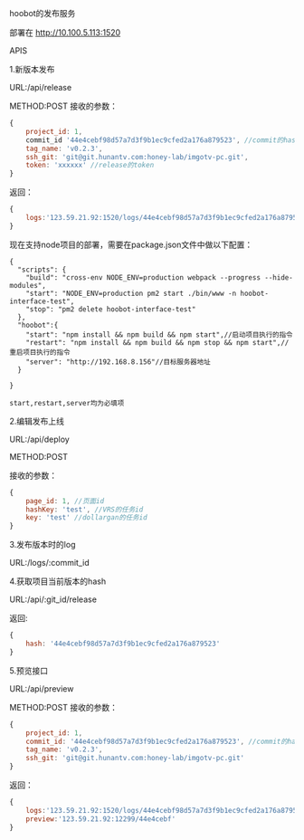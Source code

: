 hoobot的发布服务

部署在 http://10.100.5.113:1520

APIS

1.新版本发布

URL:/api/release

METHOD:POST
接收的参数：
```javascript
{
	project_id: 1, 
	commit_id '44e4cebf98d57a7d3f9b1ec9cfed2a176a879523', //commit的hash
	tag_name: 'v0.2.3', 
	ssh_git: 'git@git.hunantv.com:honey-lab/imgotv-pc.git', 
	token: 'xxxxxx' //release的token
}

```

返回：
```javascript
{
	logs:'123.59.21.92:1520/logs/44e4cebf98d57a7d3f9b1ec9cfed2a176a879523'  
}

```

现在支持node项目的部署，需要在package.json文件中做以下配置：
```
{
  "scripts": {
    "build": "cross-env NODE_ENV=production webpack --progress --hide-modules",
    "start": "NODE_ENV=production pm2 start ./bin/www -n hoobot-interface-test",
    "stop": "pm2 delete hoobot-interface-test"
  },
  "hoobot":{
	"start": "npm install && npm build && npm start",//启动项目执行的指令
	"restart": "npm install && npm build && npm stop && npm start",//重启项目执行的指令
	"server": "http://192.168.8.156"//目标服务器地址
  }

}

start,restart,server均为必填项
```


2.编辑发布上线

URL:/api/deploy

METHOD:POST


接收的参数：
```javascript
{
	page_id: 1, //页面id
	hashKey: 'test', //VRS的任务id
	key: 'test' //dollargan的任务id
}

```


3.发布版本时的log

URL:/logs/:commit_id



4.获取项目当前版本的hash

URL:/api/:git_id/release

返回:

```javascript
{
	hash: '44e4cebf98d57a7d3f9b1ec9cfed2a176a879523'
}
```



5.预览接口

URL:/api/preview

METHOD:POST
接收的参数：
```javascript
{
	project_id: 1, 
	commit_id: '44e4cebf98d57a7d3f9b1ec9cfed2a176a879523', //commit的hash
	tag_name: 'v0.2.3', 
	ssh_git: 'git@git.hunantv.com:honey-lab/imgotv-pc.git'
}

```

返回：
```javascript
{
	logs:'123.59.21.92:1520/logs/44e4cebf98d57a7d3f9b1ec9cfed2a176a879523'  
	preview:'123.59.21.92:12299/44e4cebf'  
}

```